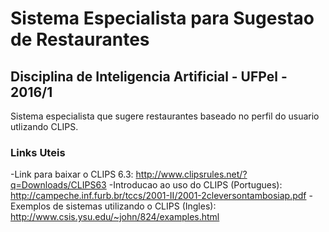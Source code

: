 # Sistema Especialista para Sugestao de Restaurantes
## Disciplina de Inteligencia Artificial - UFPel - 2016/1
Sistema especialista que sugere restaurantes baseado no perfil do usuario utlizando CLIPS.

### Links Uteis
-Link para baixar o CLIPS 6.3: http://www.clipsrules.net/?q=Downloads/CLIPS63
-Introducao ao uso do CLIPS (Portugues): http://campeche.inf.furb.br/tccs/2001-II/2001-2cleversontambosiap.pdf
-Exemplos de sistemas utilizando o CLIPS (Ingles): http://www.csis.ysu.edu/~john/824/examples.html


